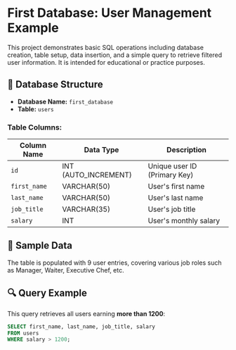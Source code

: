 # First Database: User Management Example

This project demonstrates basic SQL operations including database creation, table setup, data insertion, and a simple query to retrieve filtered user information.
It is intended for educational or practice purposes.

## 🧱 Database Structure

- **Database Name:** `first_database`
- **Table:** `users`

### Table Columns:
| Column Name | Data Type     | Description                  |
|-------------|---------------|------------------------------|
| `id`        | INT (AUTO_INCREMENT) | Unique user ID (Primary Key) |
| `first_name`| VARCHAR(50)   | User's first name            |
| `last_name` | VARCHAR(50)   | User's last name             |
| `job_title` | VARCHAR(35)   | User's job title             |
| `salary`    | INT           | User's monthly salary        |

## 🧪 Sample Data

The table is populated with 9 user entries, covering various job roles such as Manager, Waiter, Executive Chef, etc.

## 🔍 Query Example

This query retrieves all users earning **more than 1200**:

```sql
SELECT first_name, last_name, job_title, salary
FROM users
WHERE salary > 1200;
